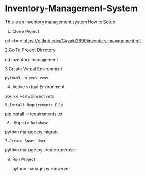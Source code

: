 # Inventory-Management-System
This is an Inventory management system 
How to Setup
1. Clone Project
   
 git clone https://github.com/Gayatri2890/inventory-management.git


 

   2.Go To Project Directory
   
   cd inventory-management


   
 3.Create Virtual Environment
 
    python3 -m venv venv


    
   4. Active virtual Environment
   
source venv/bin/activate




    5.Install Requirements File
    
pip install -r requirements.txt

     6. Migrate Database
     
python manage.py migrate



    7.Create Super User
    
python manage.py createsuperuser



8. Run Project

   python manage.py runserver
